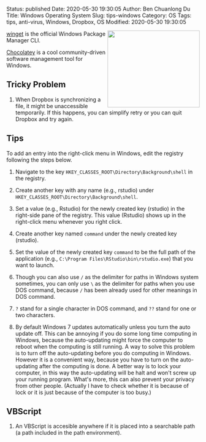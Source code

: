 Status: published
Date: 2020-05-30 19:30:05
Author: Ben Chuanlong Du
Title: Windows Operating System
Slug: tips-windows
Category: OS
Tags: tips, anti-virus, Windows, Dropbox, OS
Modified: 2020-05-30 19:30:05

<img src="http://dclong.github.io/media/windows/windows.png" height="200" width="240" align="right"/>

[winget](https://github.com/microsoft/winget-cli)
is the official Windows Package Manager CLI.

[Chocolatey](https://chocolatey.org/) 
is a cool community-driven software management tool for Windows.

## Tricky Problem

1. When Dropbox is synchronizing a file, 
    it might be unaccessible temporarily. 
    If this happens, 
    you can simplify retry 
    or you can quit Dropbox and try again.

## Tips

To add an entry into the right-click menu in Windows, 
edit the registry following the steps below.

1. Navigate to the key `HKEY_CLASSES_ROOT\Directory\Background\shell` in the registry.

2. Create another key with any name (e.g., rstudio) under `HKEY_CLASSES_ROOT\Directory\Background\shell`. 

3. Set a value (e.g., Rstudio) for the newly created key (rstudio)
    in the right-side pane of the registry.
    This value (Rstudio) shows up in the right-click menu whenever you right click.

4. Create another key named `command` under the newly created key (rstudio).

5. Set the value of the newly created key `command` 
    to be the full path of the application
    (e.g., `C:\Program Files\RStudio\bin\rstudio.exe`)
    that you want to launch.


2. Though you can also use `/` as the delimiter for paths in Windows system sometimes, 
    you can only use `\` as the delimiter for paths when you use DOS command, 
    because `/` has been already used for other meanings in DOS command.

3. `?` stand for a single character in DOS command, 
    and `??` stand for one or two characters.

4. By default Windows 7 updates automatically unless you turn the auto update off. 
    This can be annoying if you do some long time computing in Windows, 
    because the auto-updating might force the computer to reboot 
    when the computing is still running. 
    A way to solve this problem is to turn off the auto-updating 
    before you do computing in Windows. 
    However it is a convenient way, 
    because you have to turn on the auto-updating after the computing is done. 
    A better way is to lock your computer, 
    in this way the auto-updating will be halt and won't screw up your running program. 
    What's more, this can also prevent your privacy from other people. 
    (Actually I have to check whether it is because of lock or it is just because of the computer is too busy.)


## VBScript

1. An VBScript is accesible anywhere if it is placed into a searchable path 
    (a path included in the path environment). 